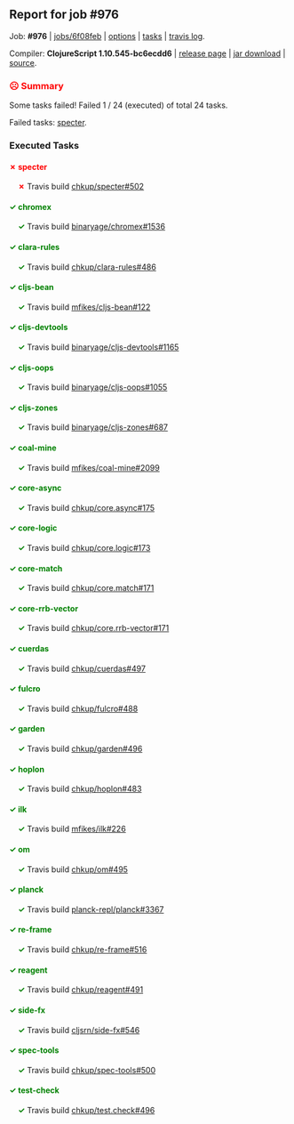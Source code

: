## Report for job #976

Job: **#976** | [jobs/6f08feb](https://github.com/cljs-oss/canary/commit/6f08febd95afd7c0912a807684702dec949b3483) | [options](options.edn) | [tasks](tasks.edn) | [travis log](https://travis-ci.org/cljs-oss/canary/builds/548051908).

Compiler: **ClojureScript 1.10.545-bc6ecdd6** | [release page](https://github.com/cljs-oss/canary/releases/tag/r1.10.545-bc6ecdd6) | [jar download](https://github.com/cljs-oss/canary/releases/download/r1.10.545-bc6ecdd6/clojurescript-1.10.545-bc6ecdd6.jar) | [source](https://github.com/clojure/clojurescript/commit/bc6ecdd6e53ccff42315ed747e34ace465def986).

### <b style='color:red'>☹ Summary</b>

Some tasks failed! Failed 1 / 24 (executed) of total 24 tasks.

Failed tasks: [specter](#-specter).

### Executed Tasks

#### <b style='color:red'>&#x2717; specter</b>
&nbsp;&nbsp;&nbsp;&nbsp;<b style='color:red'>&#x2717;</b> Travis build [chkup/specter#502](https://travis-ci.org/chkup/specter/builds/548054329)<br>

#### <b style='color:green'>&#x2713; chromex</b>
&nbsp;&nbsp;&nbsp;&nbsp;<b style='color:green'>&#x2713;</b> Travis build [binaryage/chromex#1536](https://travis-ci.org/binaryage/chromex/builds/548054145)<br>

#### <b style='color:green'>&#x2713; clara-rules</b>
&nbsp;&nbsp;&nbsp;&nbsp;<b style='color:green'>&#x2713;</b> Travis build [chkup/clara-rules#486](https://travis-ci.org/chkup/clara-rules/builds/548054149)<br>

#### <b style='color:green'>&#x2713; cljs-bean</b>
&nbsp;&nbsp;&nbsp;&nbsp;<b style='color:green'>&#x2713;</b> Travis build [mfikes/cljs-bean#122](https://travis-ci.org/mfikes/cljs-bean/builds/548054151)<br>

#### <b style='color:green'>&#x2713; cljs-devtools</b>
&nbsp;&nbsp;&nbsp;&nbsp;<b style='color:green'>&#x2713;</b> Travis build [binaryage/cljs-devtools#1165](https://travis-ci.org/binaryage/cljs-devtools/builds/548054155)<br>

#### <b style='color:green'>&#x2713; cljs-oops</b>
&nbsp;&nbsp;&nbsp;&nbsp;<b style='color:green'>&#x2713;</b> Travis build [binaryage/cljs-oops#1055](https://travis-ci.org/binaryage/cljs-oops/builds/548054157)<br>

#### <b style='color:green'>&#x2713; cljs-zones</b>
&nbsp;&nbsp;&nbsp;&nbsp;<b style='color:green'>&#x2713;</b> Travis build [binaryage/cljs-zones#687](https://travis-ci.org/binaryage/cljs-zones/builds/548054181)<br>

#### <b style='color:green'>&#x2713; coal-mine</b>
&nbsp;&nbsp;&nbsp;&nbsp;<b style='color:green'>&#x2713;</b> Travis build [mfikes/coal-mine#2099](https://travis-ci.org/mfikes/coal-mine/builds/548054189)<br>

#### <b style='color:green'>&#x2713; core-async</b>
&nbsp;&nbsp;&nbsp;&nbsp;<b style='color:green'>&#x2713;</b> Travis build [chkup/core.async#175](https://travis-ci.org/chkup/core.async/builds/548054187)<br>

#### <b style='color:green'>&#x2713; core-logic</b>
&nbsp;&nbsp;&nbsp;&nbsp;<b style='color:green'>&#x2713;</b> Travis build [chkup/core.logic#173](https://travis-ci.org/chkup/core.logic/builds/548054195)<br>

#### <b style='color:green'>&#x2713; core-match</b>
&nbsp;&nbsp;&nbsp;&nbsp;<b style='color:green'>&#x2713;</b> Travis build [chkup/core.match#171](https://travis-ci.org/chkup/core.match/builds/548054199)<br>

#### <b style='color:green'>&#x2713; core-rrb-vector</b>
&nbsp;&nbsp;&nbsp;&nbsp;<b style='color:green'>&#x2713;</b> Travis build [chkup/core.rrb-vector#171](https://travis-ci.org/chkup/core.rrb-vector/builds/548054201)<br>

#### <b style='color:green'>&#x2713; cuerdas</b>
&nbsp;&nbsp;&nbsp;&nbsp;<b style='color:green'>&#x2713;</b> Travis build [chkup/cuerdas#497](https://travis-ci.org/chkup/cuerdas/builds/548054209)<br>

#### <b style='color:green'>&#x2713; fulcro</b>
&nbsp;&nbsp;&nbsp;&nbsp;<b style='color:green'>&#x2713;</b> Travis build [chkup/fulcro#488](https://travis-ci.org/chkup/fulcro/builds/548054211)<br>

#### <b style='color:green'>&#x2713; garden</b>
&nbsp;&nbsp;&nbsp;&nbsp;<b style='color:green'>&#x2713;</b> Travis build [chkup/garden#496](https://travis-ci.org/chkup/garden/builds/548054376)<br>

#### <b style='color:green'>&#x2713; hoplon</b>
&nbsp;&nbsp;&nbsp;&nbsp;<b style='color:green'>&#x2713;</b> Travis build [chkup/hoplon#483](https://travis-ci.org/chkup/hoplon/builds/548054213)<br>

#### <b style='color:green'>&#x2713; ilk</b>
&nbsp;&nbsp;&nbsp;&nbsp;<b style='color:green'>&#x2713;</b> Travis build [mfikes/ilk#226](https://travis-ci.org/mfikes/ilk/builds/548054269)<br>

#### <b style='color:green'>&#x2713; om</b>
&nbsp;&nbsp;&nbsp;&nbsp;<b style='color:green'>&#x2713;</b> Travis build [chkup/om#495](https://travis-ci.org/chkup/om/builds/548054397)<br>

#### <b style='color:green'>&#x2713; planck</b>
&nbsp;&nbsp;&nbsp;&nbsp;<b style='color:green'>&#x2713;</b> Travis build [planck-repl/planck#3367](https://travis-ci.org/planck-repl/planck/builds/548054313)<br>

#### <b style='color:green'>&#x2713; re-frame</b>
&nbsp;&nbsp;&nbsp;&nbsp;<b style='color:green'>&#x2713;</b> Travis build [chkup/re-frame#516](https://travis-ci.org/chkup/re-frame/builds/548054442)<br>

#### <b style='color:green'>&#x2713; reagent</b>
&nbsp;&nbsp;&nbsp;&nbsp;<b style='color:green'>&#x2713;</b> Travis build [chkup/reagent#491](https://travis-ci.org/chkup/reagent/builds/548054463)<br>

#### <b style='color:green'>&#x2713; side-fx</b>
&nbsp;&nbsp;&nbsp;&nbsp;<b style='color:green'>&#x2713;</b> Travis build [cljsrn/side-fx#546](https://travis-ci.org/cljsrn/side-fx/builds/548054452)<br>

#### <b style='color:green'>&#x2713; spec-tools</b>
&nbsp;&nbsp;&nbsp;&nbsp;<b style='color:green'>&#x2713;</b> Travis build [chkup/spec-tools#500](https://travis-ci.org/chkup/spec-tools/builds/548054429)<br>

#### <b style='color:green'>&#x2713; test-check</b>
&nbsp;&nbsp;&nbsp;&nbsp;<b style='color:green'>&#x2713;</b> Travis build [chkup/test.check#496](https://travis-ci.org/chkup/test.check/builds/548054363)<br>